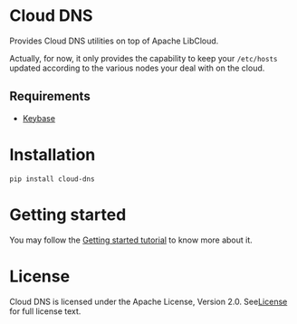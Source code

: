 # Cloud DNS

Provides Cloud DNS utilities on top of Apache LibCloud. 

Actually, for now, it only provides the capability to keep your `/etc/hosts` updated according to the various nodes your deal with on the cloud.

## Requirements

* [Keybase](https://keybase.io)

# Installation

```
pip install cloud-dns
```

# Getting started

You may follow the [Getting started tutorial](getting_started.md) to know more about it.

# License

Cloud DNS is licensed under the Apache License, Version 2.0. See[License](https://raw.githubusercontent.com/cogniteev/cloud-dns/master/LICENSE) for full license text.
